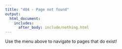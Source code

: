 ```yaml
---
title: "404 - Page not found"
output:
  html_document:
    includes:
      after_body: include/nothing.html
---
```


Use the menu above to navigate to pages that do exist!